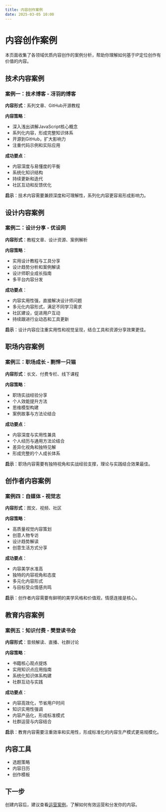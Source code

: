 ```yaml
---
title: 内容创作案例
date: 2025-03-05 10:00
---
```


# 内容创作案例

本页面收集了各领域优质内容创作的案例分析，帮助你理解如何基于IP定位创作有价值的内容。

## 技术内容案例

### 案例一：技术博客 - 冴羽的博客

**内容形式**：系列文章、GitHub开源教程

**内容策略**：
- 深入浅出讲解JavaScript核心概念
- 系列化内容，形成完整知识体系
- 开源到GitHub，扩大影响力
- 注重代码示例和实际应用

**成功要点**：
- 内容深度与易懂度的平衡
- 系统化知识结构
- 持续更新和迭代
- 社区互动和反馈优化

**启示**：技术内容需要兼顾深度和可理解性，系列化内容更容易形成影响力。

## 设计内容案例

### 案例二：设计分享 - 优设网

**内容形式**：教程文章、设计资源、案例解析

**内容策略**：
- 实用设计教程与工具分享
- 设计趋势分析和案例解读
- 设计师职业成长指南
- 多平台内容分发

**成功要点**：
- 内容实用性强，直接解决设计师问题
- 多元化内容形式，满足不同学习需求
- 社区建设，促进用户互动
- 持续跟进行业动态和工具更新

**启示**：设计内容应注重实用性和视觉呈现，结合工具和资源分享效果更佳。

## 职场内容案例

### 案例三：职场成长 - 剽悍一只猫

**内容形式**：长文、付费专栏、线下课程

**内容策略**：
- 职场实战经验分享
- 个人效能提升方法
- 思维模型构建
- 案例故事与方法论结合

**成功要点**：
- 内容深度与实用性兼具
- 个人经历与通用方法论结合
- 差异化视角和独特见解
- 形成完整的个人成长体系

**启示**：职场内容需要有独特视角和实战经验支撑，理论与实践结合效果最佳。

## 创作者内容案例

### 案例四：自媒体 - 视觉志

**内容形式**：图文、视频、社区

**内容策略**：
- 高质量视觉内容策划
- 创意人物专访
- 设计趋势解读
- 创意生活方式分享

**成功要点**：
- 内容美学水准高
- 独特的内容视角和态度
- 多元化内容形式
- 与目标受众情感共鸣

**启示**：创作者内容需要有鲜明的美学风格和价值观，情感连接是核心。

## 教育内容案例

### 案例五：知识付费 - 樊登读书会

**内容形式**：音频解读、直播、社群讨论

**内容策略**：
- 书籍核心观点提炼
- 实用知识点应用指南
- 系统化知识体系构建
- 社群互动与实践

**成功要点**：
- 内容高效化，节省用户时间
- 知识实用性强调
- 内容产品化，形成标准模式
- 社群运营与内容结合

**启示**：教育内容需要注重效率和实用性，形成标准化的内容生产模式更易规模化。

## 内容工具

- 选题策略
- 内容日历
- 创作模板

## 下一步

创建内容后，建议查看[运营案例](./operation-cases.md)，了解如何有效运营和分发你的内容。 